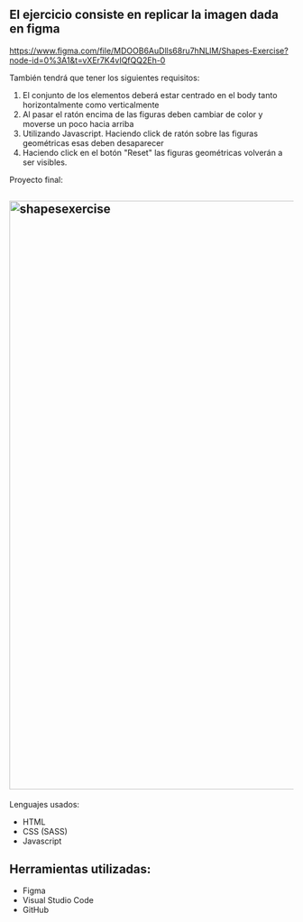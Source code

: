## El ejercicio consiste en replicar la imagen dada en figma
https://www.figma.com/file/MDOOB6AuDlls68ru7hNLlM/Shapes-Exercise?node-id=0%3A1&t=vXEr7K4vIQfQQ2Eh-0

También tendrá que tener los siguientes requisitos:
1. El conjunto de los elementos deberá estar centrado en el body tanto horizontalmente como verticalmente
2. Al pasar el ratón encima de las figuras deben cambiar de color y moverse un poco hacia arriba
3. Utilizando Javascript. Haciendo click de ratón sobre las figuras geométricas esas deben desaparecer
4. Haciendo click en el botón "Reset" las figuras geométricas volverán a ser visibles.

Proyecto final:

## <img width="1045" alt="shapesexercise" src="https://user-images.githubusercontent.com/117730103/209838090-3e0c84cb-bd3e-46ca-9d64-67985978cf34.png">

Lenguajes usados:
- HTML
- CSS (SASS)
- Javascript

## Herramientas utilizadas:
- Figma
- Visual Studio Code
- GitHub
